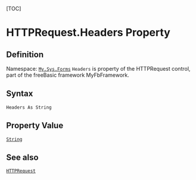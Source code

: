 [TOC]
# HTTPRequest.Headers Property

## Definition
Namespace: [`My.Sys.Forms`](My.Sys.Forms.md)
`Headers` is property of the HTTPRequest control, part of the freeBasic framework MyFbFramework.
## Syntax
```freeBasic
Headers As String
```
## Property Value
[`String`]("https://www.freebasic.net/wiki/KeyPgString")
## See also
[`HTTPRequest`](HTTPRequest.md)

